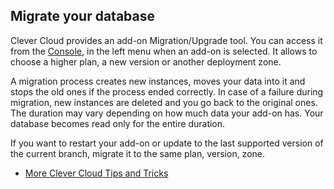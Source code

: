 ## Migrate your database

Clever Cloud provides an add-on Migration/Upgrade tool. You can access it from the [Console](https://console.clever-cloud.com), in the left menu when an add-on is selected. It allows to choose a higher plan, a new version or another deployment zone.

A migration process creates new instances, moves your data into it and stops the old ones if the process ended correctly. In case of a failure during migration, new instances are deleted and you go back to the original ones.
The duration may vary depending on how much data your add-on has. Your database becomes read only for the entire duration.

If you want to restart your add-on or update to the last supported version of the current branch, migrate it to the same plan, version, zone. 

- [More Clever Cloud Tips and Tricks](/developers/doc/best-practices/tips_and_tricks/)
